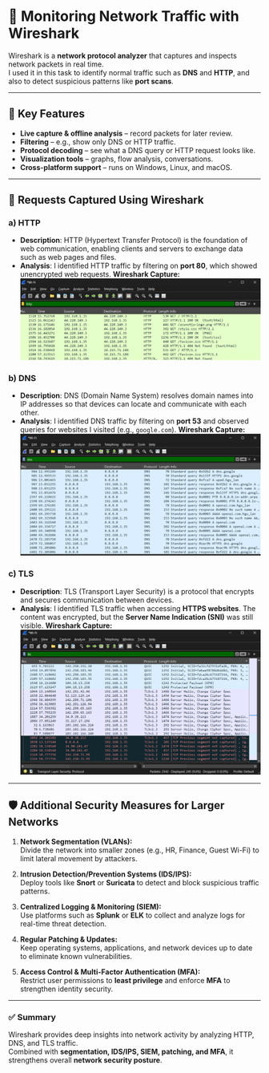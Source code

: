 # 📡 Monitoring Network Traffic with Wireshark

Wireshark is a **network protocol analyzer** that captures and inspects network packets in real time.  
I used it in this task to identify normal traffic such as **DNS** and **HTTP**, and also to detect suspicious patterns like **port scans**.

---

## 🔑 Key Features
- **Live capture & offline analysis** – record packets for later review.  
- **Filtering** – e.g., show only DNS or HTTP traffic.  
- **Protocol decoding** – see what a DNS query or HTTP request looks like.  
- **Visualization tools** – graphs, flow analysis, conversations.  
- **Cross-platform support** – runs on Windows, Linux, and macOS.  

---

## 📂 Requests Captured Using Wireshark

### a) HTTP  
- **Description**: HTTP (Hypertext Transfer Protocol) is the foundation of web communication, enabling clients and servers to exchange data such as web pages and files.  
- **Analysis**: I identified HTTP traffic by filtering on **port 80**, which showed unencrypted web requests.
  **Wireshark Capture:**  
![HTTP Capture](images/WS_http.png)

### b) DNS  
- **Description**: DNS (Domain Name System) resolves domain names into IP addresses so that devices can locate and communicate with each other.  
- **Analysis**: I identified DNS traffic by filtering on **port 53** and observed queries for websites I visited (e.g., `google.com`).
  **Wireshark Capture:**  
![DNS Capture](images/WS_dns.png)

### c) TLS  
- **Description**: TLS (Transport Layer Security) is a protocol that encrypts and secures communication between devices.  
- **Analysis**: I identified TLS traffic when accessing **HTTPS websites**. The content was encrypted, but the **Server Name Indication (SNI)** was still visible.
  **Wireshark Capture:**  
![TLS Capture](images/WS_tls.png) 

---

## 🛡️ Additional Security Measures for Larger Networks

1. **Network Segmentation (VLANs):**  
   Divide the network into smaller zones (e.g., HR, Finance, Guest Wi-Fi) to limit lateral movement by attackers.  

2. **Intrusion Detection/Prevention Systems (IDS/IPS):**  
   Deploy tools like **Snort** or **Suricata** to detect and block suspicious traffic patterns.  

3. **Centralized Logging & Monitoring (SIEM):**  
   Use platforms such as **Splunk** or **ELK** to collect and analyze logs for real-time threat detection.  

4. **Regular Patching & Updates:**  
   Keep operating systems, applications, and network devices up to date to eliminate known vulnerabilities.  

5. **Access Control & Multi-Factor Authentication (MFA):**  
   Restrict user permissions to **least privilege** and enforce **MFA** to strengthen identity security.  

---

### ✅ Summary
Wireshark provides deep insights into network activity by analyzing HTTP, DNS, and TLS traffic.  
Combined with **segmentation, IDS/IPS, SIEM, patching, and MFA**, it strengthens overall **network security posture**.
